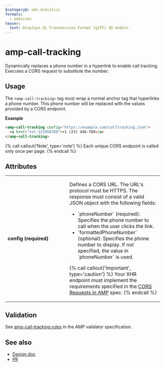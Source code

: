 ```yaml
---
$category@: ads-analytics
formats:
  - websites
teaser:
  text: Displays GL Transmission Format (gITF) 3D models.
---
```


<!---
Copyright 2017 The AMP HTML Authors. All Rights Reserved.

Licensed under the Apache License, Version 2.0 (the "License");
you may not use this file except in compliance with the License.
You may obtain a copy of the License at

      http://www.apache.org/licenses/LICENSE-2.0

Unless required by applicable law or agreed to in writing, software
distributed under the License is distributed on an "AS-IS" BASIS,
WITHOUT WARRANTIES OR CONDITIONS OF ANY KIND, either express or implied.
See the License for the specific language governing permissions and
limitations under the License.
-->

# amp-call-tracking

Dynamically replaces a phone number in a hyperlink to enable call
tracking. Executes a CORS request to substitute the number.

## Usage

The `<amp-call-tracking>` tag must wrap a normal anchor tag that hyperlinks a
phone number. This phone number will be replaced with the values provided
by a CORS endpoint.

**Example**

```html
<amp-call-tracking config="https://example.com/calltracking.json">
  <a href="tel:123456789">+1 (23) 456-789</a>
</amp-call-tracking>
```

{% call callout('Note', type='note') %}
Each unique CORS endpoint is called only once per page.
{% endcall %}

## Attributes

<table>
  <tr>
    <td width="40%"><strong>config (required)</strong></td>
    <td><p>Defines a CORS URL. The URL's protocol must be HTTPS. The response must consist
  of a valid JSON object with the following fields:</p>
<ul>
  <li>`phoneNumber` (required): Specifies the phone number to call when the user clicks the link.</li>
  <li>`formattedPhoneNumber` (optional): Specifies the phone number to display. If not specified, the value in `phoneNumber` is used.</li>
</ul>
<p>{% call callout('Important', type='caution') %}
  Your XHR endpoint must implement the requirements specified in the <a href="https://amp.dev/documentation/guides-and-tutorials/learn/amp-caches-and-cors/amp-cors-requests">CORS Requests in AMP</a> spec.
  {% endcall %}</p></td>
  </tr>
</table>

## Validation

See [amp-call-tracking rules](https://github.com/ampproject/amphtml/blob/master/extensions/amp-call-tracking/validator-amp-call-tracking.protoascii) in the AMP validator specification.

## See also

- [Design doc](https://docs.google.com/document/d/1UDMYv0f2R9CvMUSBQhxjtkSnC4984t9dJeqwm_8WiAM/edit#heading=h.zha4avn54it8)
- [PR](https://github.com/ampproject/amphtml/pull/7493)
